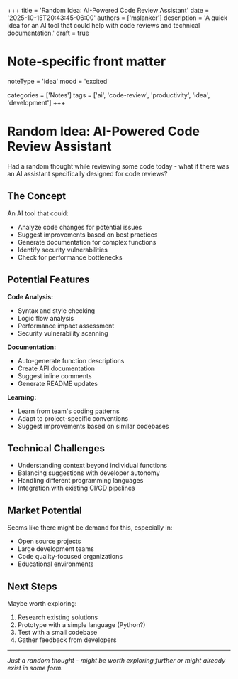 +++
title = 'Random Idea: AI-Powered Code Review Assistant'
date = '2025-10-15T20:43:45-06:00'
authors = ['mslanker']
description = 'A quick idea for an AI tool that could help with code reviews and technical documentation.'
draft = true

# Note-specific front matter
noteType = 'idea'
mood = 'excited'

categories = ['Notes']
tags = ['ai', 'code-review', 'productivity', 'idea', 'development']
+++

# Random Idea: AI-Powered Code Review Assistant

Had a random thought while reviewing some code today - what if there was an AI assistant specifically designed for code reviews?

## The Concept

An AI tool that could:
- Analyze code changes for potential issues
- Suggest improvements based on best practices
- Generate documentation for complex functions
- Identify security vulnerabilities
- Check for performance bottlenecks

## Potential Features

**Code Analysis:**
- Syntax and style checking
- Logic flow analysis
- Performance impact assessment
- Security vulnerability scanning

**Documentation:**
- Auto-generate function descriptions
- Create API documentation
- Suggest inline comments
- Generate README updates

**Learning:**
- Learn from team's coding patterns
- Adapt to project-specific conventions
- Suggest improvements based on similar codebases

## Technical Challenges

- Understanding context beyond individual functions
- Balancing suggestions with developer autonomy
- Handling different programming languages
- Integration with existing CI/CD pipelines

## Market Potential

Seems like there might be demand for this, especially in:
- Open source projects
- Large development teams
- Code quality-focused organizations
- Educational environments

## Next Steps

Maybe worth exploring:
1. Research existing solutions
2. Prototype with a simple language (Python?)
3. Test with a small codebase
4. Gather feedback from developers

---

*Just a random thought - might be worth exploring further or might already exist in some form.*